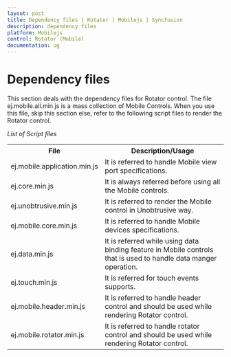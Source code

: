 ```yaml
---
layout: post
title: Dependency files | Rotator | Mobilejs | Syncfusion
description: dependency files
platform: Mobilejs
control: Rotator (Mobile)
documentation: ug
---
```


# Dependency files

This section deals with the dependency files for Rotator control. The file ej.mobile.all.min.js is a mass collection of Mobile Controls. When you use this file, skip this section else, refer to the following script files to render the Rotator control.

_List of Script files_

<table>
<tr>
<th>
File</th><th>
Description/Usage</th></tr>
<tr>
<td>
ej.mobile.application.min.js</td><td>
It is referred to handle Mobile view port specifications.</td></tr>
<tr>
<td>
ej.core.min.js</td><td>
It is always referred before using all the Mobile controls.</td></tr>
<tr>
<td>
ej.unobtrusive.min.js</td><td>
It is referred to render the Mobile control in Unobtrusive way.</td></tr>
<tr>
<td>
ej.mobile.core.min.js</td><td>
It is referred to handle Mobile devices specifications.</td></tr>
<tr>
<td>
ej.data.min.js</td><td>
It is referred while using data binding feature in Mobile controls that is used to handle data manger operation.</td></tr>
<tr>
<td>
ej.touch.min.js</td><td>
It is referred for touch events supports.</td></tr>
<tr>
<td>
ej.mobile.header.min.js</td><td>
It is referred to handle header control and should be used while rendering Rotator control.</td></tr>
<tr>
<td>
ej.mobile.rotator.min.js</td><td>
It is referred to handle rotator control and should be used while rendering Rotator control.</td></tr>
</table>